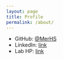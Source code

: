 ```yaml
---
layout: page
title: Profile
permalink: /about/
---
```


- GitHub: [@MerHS](https://github.com/MerHS)
- LinkedIn: [link](https://www.linkedin.com/in/ho-young-jhoo-289710161/)
- Lab HP: [link](https://sf.snu.ac.kr/hoyoung.jhoo/)
